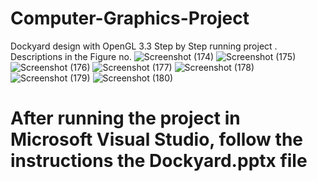 # Computer-Graphics-Project
Dockyard design with OpenGL 3.3
Step by Step running project . Descriptions in the Figure no.
![Screenshot (174)](https://github.com/nadim1807045/Computer-Graphics-Project/assets/105338453/48d9b195-0cba-44f1-850e-f6ad23bebbed)
![Screenshot (175)](https://github.com/nadim1807045/Computer-Graphics-Project/assets/105338453/07cc654c-105a-40ca-bbf2-be0d5d9877d1)
![Screenshot (176)](https://github.com/nadim1807045/Computer-Graphics-Project/assets/105338453/5bbf0bf3-4a10-4498-868b-cde80eabb27a)
![Screenshot (177)](https://github.com/nadim1807045/Computer-Graphics-Project/assets/105338453/5b716c1e-6cc9-4205-b3c6-42b61bbe4ab2)
![Screenshot (178)](https://github.com/nadim1807045/Computer-Graphics-Project/assets/105338453/3b5a5413-915c-480e-b087-9aefd2a2251a)
![Screenshot (179)](https://github.com/nadim1807045/Computer-Graphics-Project/assets/105338453/8ed87223-5cab-431d-80b7-0303b2628d88)
![Screenshot (180)](https://github.com/nadim1807045/Computer-Graphics-Project/assets/105338453/bbfe9dd8-5197-45c8-b8f1-8c8b520c8565)
# After running the project in Microsoft Visual Studio, follow the instructions the Dockyard.pptx file
